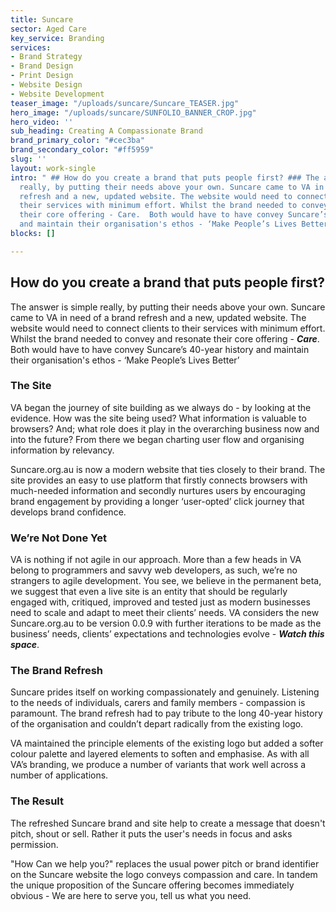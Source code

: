 ```yaml
---
title: Suncare
sector: Aged Care
key_service: Branding
services:
- Brand Strategy
- Brand Design
- Print Design
- Website Design
- Website Development
teaser_image: "/uploads/suncare/Suncare_TEASER.jpg"
hero_image: "/uploads/suncare/SUNFOLIO_BANNER_CROP.jpg"
hero_video: ''
sub_heading: Creating A Compassionate Brand
brand_primary_color: "#cec3ba"
brand_secondary_color: "#ff5959"
slug: ''
layout: work-single
intro: " ## How do you create a brand that puts people first? ### The answer is simple
  really, by putting their needs above your own. Suncare came to VA in need of a brand
  refresh and a new, updated website. The website would need to connect clients to
  their services with minimum effort. Whilst the brand needed to convey and resonate
  their core offering - Care.  Both would have to have convey Suncare’s 40-year history
  and maintain their organisation's ethos - ‘Make People’s Lives Better’"
blocks: []

---
```

## How do you create a brand that puts people first?

The answer is simple really, by putting their needs above your own. Suncare came to VA in need of a brand refresh and a new, updated website. The website would need to connect clients to their services with minimum effort. Whilst the brand needed to convey and resonate their core offering - **_Care_**. Both would have to have convey Suncare’s 40-year history and maintain their organisation's ethos - ‘Make People’s Lives Better’

### The Site

VA began the journey of site building as we always do - by looking at the evidence. How was the site being used? What information is valuable to browsers? And; what role does it play in the overarching business now and into the future? From there we began charting user flow and organising information by relevancy.

Suncare.org.au is now a modern website that ties closely to their brand. The site provides an easy to use platform that firstly connects browsers with much-needed information and secondly nurtures users by encouraging brand engagement by providing a longer ‘user-opted’ click journey that develops brand confidence.

### We’re Not Done Yet

VA is nothing if not agile in our approach. More than a few heads in VA belong to programmers and savvy web developers, as such, we’re no strangers to agile development. You see, we believe in the permanent beta, we suggest that even a live site is an entity that should be regularly engaged with, critiqued, improved and tested just as modern businesses need to scale and adapt to meet their clients’ needs. VA considers the new Suncare.org.au to be version 0.0.9 with further iterations to be made as the business’ needs, clients’ expectations and technologies evolve - **_Watch this space_**.

### The Brand Refresh

Suncare prides itself on working compassionately and genuinely. Listening to the needs of individuals, carers and family members - compassion is paramount. The brand refresh had to pay tribute to the long 40-year history of the organisation and couldn’t depart radically from the existing logo.

VA maintained the principle elements of the existing logo but added a softer colour palette and layered elements to soften and emphasise. As with all VA’s branding, we produce a number of variants that work well across a number of applications.

### The Result

The refreshed Suncare brand and site help to create a message that doesn't pitch, shout or sell. Rather it puts the user's needs in focus and asks permission.

"How Can we help you?" replaces the usual power pitch or brand identifier on the Suncare website the logo conveys compassion and care. In tandem the unique proposition of the Suncare offering becomes immediately obvious - We are here to serve you, tell us what you need.